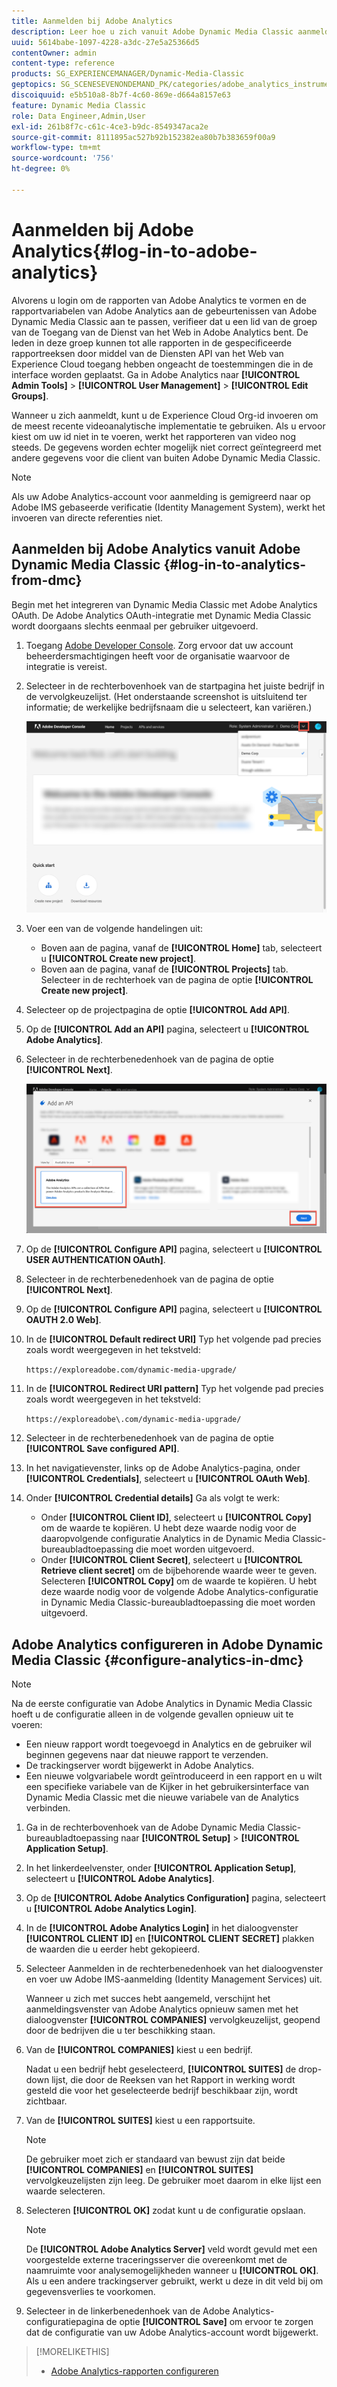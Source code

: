 ```yaml
---
title: Aanmelden bij Adobe Analytics
description: Leer hoe u zich vanuit Adobe Dynamic Media Classic aanmeldt bij Adobe Analytics.
uuid: 5614babe-1097-4228-a3dc-27e5a25366d5
contentOwner: admin
content-type: reference
products: SG_EXPERIENCEMANAGER/Dynamic-Media-Classic
geptopics: SG_SCENESEVENONDEMAND_PK/categories/adobe_analytics_instrumentation_kit
discoiquuid: e5b510a8-8b7f-4c60-869e-d664a8157e63
feature: Dynamic Media Classic
role: Data Engineer,Admin,User
exl-id: 261b8f7c-c61c-4ce3-b9dc-8549347aca2e
source-git-commit: 8111895ac527b92b152382ea80b7b383659f00a9
workflow-type: tm+mt
source-wordcount: '756'
ht-degree: 0%

---
```


# Aanmelden bij Adobe Analytics{#log-in-to-adobe-analytics}

Alvorens u login om de rapporten van Adobe Analytics te vormen en de rapportvariabelen van Adobe Analytics aan de gebeurtenissen van Adobe Dynamic Media Classic aan te passen, verifieer dat u een lid van de groep van de Toegang van de Dienst van het Web in Adobe Analytics bent. De leden in deze groep kunnen tot alle rapporten in de gespecificeerde rapportreeksen door middel van de Diensten API van het Web van Experience Cloud toegang hebben ongeacht de toestemmingen die in de interface worden geplaatst. Ga in Adobe Analytics naar **[!UICONTROL Admin Tools]** > **[!UICONTROL User Management]** > **[!UICONTROL Edit Groups]**.

Wanneer u zich aanmeldt, kunt u de Experience Cloud Org-id invoeren om de meest recente videoanalytische implementatie te gebruiken. Als u ervoor kiest om uw id niet in te voeren, werkt het rapporteren van video nog steeds. De gegevens worden echter mogelijk niet correct geïntegreerd met andere gegevens voor die client van buiten Adobe Dynamic Media Classic.

>[!NOTE]
>
>Als uw Adobe Analytics-account voor aanmelding is gemigreerd naar op Adobe IMS gebaseerde verificatie (Identity Management System), werkt het invoeren van directe referenties niet.

## Aanmelden bij Adobe Analytics vanuit Adobe Dynamic Media Classic {#log-in-to-analytics-from-dmc}

Begin met het integreren van Dynamic Media Classic met Adobe Analytics OAuth. De Adobe Analytics OAuth-integratie met Dynamic Media Classic wordt doorgaans slechts eenmaal per gebruiker uitgevoerd.

1. Toegang [Adobe Developer Console](https://developer.adobe.com/console). Zorg ervoor dat uw account beheerdersmachtigingen heeft voor de organisatie waarvoor de integratie is vereist.
1. Selecteer in de rechterbovenhoek van de startpagina het juiste bedrijf in de vervolgkeuzelijst. (Het onderstaande screenshot is uitsluitend ter informatie; de werkelijke bedrijfsnaam die u selecteert, kan variëren.)

   ![Een nieuw project maken](assets/analytics-oauth1.png)

1. Voer een van de volgende handelingen uit:

   * Boven aan de pagina, vanaf de **[!UICONTROL Home]** tab, selecteert u **[!UICONTROL Create new project]**.
   * Boven aan de pagina, vanaf de **[!UICONTROL Projects]** tab. Selecteer in de rechterhoek van de pagina de optie **[!UICONTROL Create new project]**.

1. Selecteer op de projectpagina de optie **[!UICONTROL Add API]**.
1. Op de **[!UICONTROL Add an API]** pagina, selecteert u **[!UICONTROL Adobe Analytics]**.
1. Selecteer in de rechterbenedenhoek van de pagina de optie **[!UICONTROL Next]**.

   ![Een API toevoegen](assets/analytics-oauth2.png)

1. Op de **[!UICONTROL Configure API]** pagina, selecteert u **[!UICONTROL USER AUTHENTICATION OAuth]**.
1. Selecteer in de rechterbenedenhoek van de pagina de optie **[!UICONTROL Next]**.
1. Op de **[!UICONTROL Configure API]** pagina, selecteert u **[!UICONTROL OAUTH 2.0 Web]**.
1. In de **[!UICONTROL Default redirect URI]** Typ het volgende pad precies zoals wordt weergegeven in het tekstveld:

   `https://exploreadobe.com/dynamic-media-upgrade/`

1. In de **[!UICONTROL Redirect URI pattern]** Typ het volgende pad precies zoals wordt weergegeven in het tekstveld:

   `https://exploreadobe\.com/dynamic-media-upgrade/`

1. Selecteer in de rechterbenedenhoek van de pagina de optie **[!UICONTROL Save configured API]**.
1. In het navigatievenster, links op de Adobe Analytics-pagina, onder **[!UICONTROL Credentials]**, selecteert u **[!UICONTROL OAuth Web]**.
1. Onder **[!UICONTROL Credential details]** Ga als volgt te werk:
   * Onder **[!UICONTROL Client ID]**, selecteert u **[!UICONTROL Copy]** om de waarde te kopiëren. U hebt deze waarde nodig voor de daaropvolgende configuratie Analytics in de Dynamic Media Classic-bureaubladtoepassing die moet worden uitgevoerd.
   * Onder **[!UICONTROL Client Secret]**, selecteert u **[!UICONTROL Retrieve client secret]** om de bijbehorende waarde weer te geven. Selecteren **[!UICONTROL Copy]** om de waarde te kopiëren. U hebt deze waarde nodig voor de volgende Adobe Analytics-configuratie in Dynamic Media Classic-bureaubladtoepassing die moet worden uitgevoerd.

## Adobe Analytics configureren in Adobe Dynamic Media Classic {#configure-analytics-in-dmc}

>[!NOTE]
>
>Na de eerste configuratie van Adobe Analytics in Dynamic Media Classic hoeft u de configuratie alleen in de volgende gevallen opnieuw uit te voeren:
>
>* Een nieuw rapport wordt toegevoegd in Analytics en de gebruiker wil beginnen gegevens naar dat nieuwe rapport te verzenden.
>* De trackingserver wordt bijgewerkt in Adobe Analytics.
>* Een nieuwe volgvariabele wordt geïntroduceerd in een rapport en u wilt een specifieke variabele van de Kijker in het gebruikersinterface van Dynamic Media Classic met die nieuwe variabele van de Analytics verbinden.

>


1. Ga in de rechterbovenhoek van de Adobe Dynamic Media Classic-bureaubladtoepassing naar **[!UICONTROL Setup]** > **[!UICONTROL Application Setup]**.
1. In het linkerdeelvenster, onder **[!UICONTROL Application Setup]**, selecteert u **[!UICONTROL Adobe Analytics]**.
1. Op de **[!UICONTROL Adobe Analytics Configuration]** pagina, selecteert u **[!UICONTROL Adobe Analytics Login]**.
1. In de **[!UICONTROL Adobe Analytics Login]** in het dialoogvenster **[!UICONTROL CLIENT ID]** en **[!UICONTROL CLIENT SECRET]** plakken de waarden die u eerder hebt gekopieerd.
1. Selecteer Aanmelden in de rechterbenedenhoek van het dialoogvenster en voer uw Adobe IMS-aanmelding (Identity Management Services) uit.

   Wanneer u zich met succes hebt aangemeld, verschijnt het aanmeldingsvenster van Adobe Analytics opnieuw samen met het dialoogvenster **[!UICONTROL COMPANIES]** vervolgkeuzelijst, geopend door de bedrijven die u ter beschikking staan.

1. Van de **[!UICONTROL COMPANIES]** kiest u een bedrijf.

   Nadat u een bedrijf hebt geselecteerd, **[!UICONTROL SUITES]** de drop-down lijst, die door de Reeksen van het Rapport in werking wordt gesteld die voor het geselecteerde bedrijf beschikbaar zijn, wordt zichtbaar.

1. Van de **[!UICONTROL SUITES]** kiest u een rapportsuite.

   >[!NOTE]
   >
   >De gebruiker moet zich er standaard van bewust zijn dat beide **[!UICONTROL COMPANIES]** en **[!UICONTROL SUITES]** vervolgkeuzelijsten zijn leeg. De gebruiker moet daarom in elke lijst een waarde selecteren.

1. Selecteren **[!UICONTROL OK]** zodat kunt u de configuratie opslaan.

   >[!NOTE]
   >
   >De **[!UICONTROL Adobe Analytics Server]** veld wordt gevuld met een voorgestelde externe traceringsserver die overeenkomt met de naamruimte voor analysemogelijkheden wanneer u **[!UICONTROL OK]**. Als u een andere trackingserver gebruikt, werkt u deze in dit veld bij om gegevensverlies te voorkomen.

1. Selecteer in de linkerbenedenhoek van de Adobe Analytics-configuratiepagina de optie **[!UICONTROL Save]** om ervoor te zorgen dat de configuratie van uw Adobe Analytics-account wordt bijgewerkt.

>[!MORELIKETHIS]
>
>* [Adobe Analytics-rapporten configureren](configuring-analytics-reports.md#configuring_adobe_analytics_reports)

